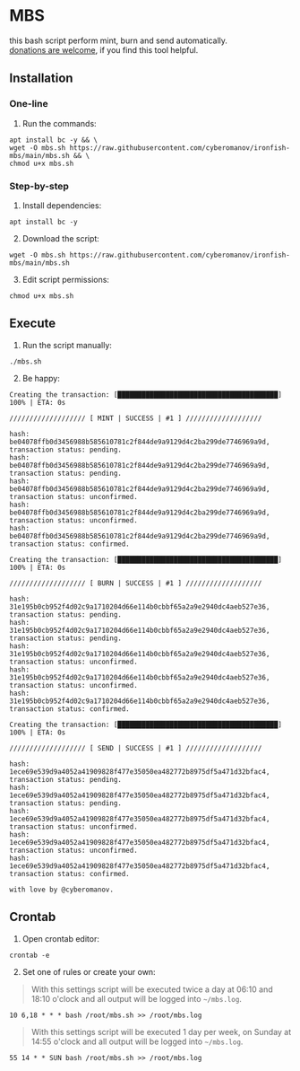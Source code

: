 # MBS

this bash script perform mint, burn and send automatically.<br>
[donations are welcome](https://cyberomanov.tech/WTF_donate), if you find this tool helpful.

## Installation

### One-line

1. Run the commands:
```
apt install bc -y && \
wget -O mbs.sh https://raw.githubusercontent.com/cyberomanov/ironfish-mbs/main/mbs.sh && \
chmod u+x mbs.sh
```
### Step-by-step

1. Install dependencies:
```
apt install bc -y
```
2. Download the script:
```
wget -O mbs.sh https://raw.githubusercontent.com/cyberomanov/ironfish-mbs/main/mbs.sh
```
3. Edit script permissions:
```
chmod u+x mbs.sh
```

## Execute

1. Run the script manually:
```
./mbs.sh
```
2. Be happy:
```
Creating the transaction: [████████████████████████████████████████] 100% | ETA: 0s

/////////////////// [ MINT | SUCCESS | #1 ] ///////////////////

hash: be04078ffb0d3456988b585610781c2f844de9a9129d4c2ba299de7746969a9d, transaction status: pending.
hash: be04078ffb0d3456988b585610781c2f844de9a9129d4c2ba299de7746969a9d, transaction status: pending.
hash: be04078ffb0d3456988b585610781c2f844de9a9129d4c2ba299de7746969a9d, transaction status: unconfirmed.
hash: be04078ffb0d3456988b585610781c2f844de9a9129d4c2ba299de7746969a9d, transaction status: unconfirmed.
hash: be04078ffb0d3456988b585610781c2f844de9a9129d4c2ba299de7746969a9d, transaction status: confirmed.

Creating the transaction: [████████████████████████████████████████] 100% | ETA: 0s

/////////////////// [ BURN | SUCCESS | #1 ] ///////////////////

hash: 31e195b0cb952f4d02c9a1710204d66e114b0cbbf65a2a9e2940dc4aeb527e36, transaction status: pending.
hash: 31e195b0cb952f4d02c9a1710204d66e114b0cbbf65a2a9e2940dc4aeb527e36, transaction status: pending.
hash: 31e195b0cb952f4d02c9a1710204d66e114b0cbbf65a2a9e2940dc4aeb527e36, transaction status: unconfirmed.
hash: 31e195b0cb952f4d02c9a1710204d66e114b0cbbf65a2a9e2940dc4aeb527e36, transaction status: unconfirmed.
hash: 31e195b0cb952f4d02c9a1710204d66e114b0cbbf65a2a9e2940dc4aeb527e36, transaction status: confirmed.

Creating the transaction: [████████████████████████████████████████] 100% | ETA: 0s

/////////////////// [ SEND | SUCCESS | #1 ] ///////////////////

hash: 1ece69e539d9a4052a41909828f477e35050ea482772b8975df5a471d32bfac4, transaction status: pending.
hash: 1ece69e539d9a4052a41909828f477e35050ea482772b8975df5a471d32bfac4, transaction status: pending.
hash: 1ece69e539d9a4052a41909828f477e35050ea482772b8975df5a471d32bfac4, transaction status: unconfirmed.
hash: 1ece69e539d9a4052a41909828f477e35050ea482772b8975df5a471d32bfac4, transaction status: unconfirmed.
hash: 1ece69e539d9a4052a41909828f477e35050ea482772b8975df5a471d32bfac4, transaction status: confirmed.

with love by @cyberomanov.
```

## Crontab
1. Open crontab editor:

```
crontab -e
```
2. Set one of rules or create your own:
> With this settings script will be executed twice a day at 06:10 and 18:10 o'clock and all output will be logged into `~/mbs.log`.
```
10 6,18 * * * bash /root/mbs.sh >> /root/mbs.log
```
> With this settings script will be executed 1 day per week, on Sunday at 14:55 o'clock and all output will be logged into `~/mbs.log`.
```
55 14 * * SUN bash /root/mbs.sh >> /root/mbs.log
```
